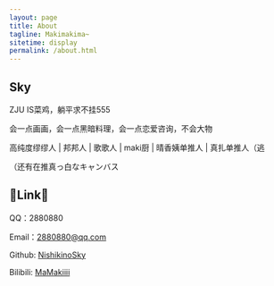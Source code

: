 ```yaml
---
layout: page
title: About
tagline: Makimakima~
sitetime: display
permalink: /about.html
---
```


## Sky

ZJU IS菜鸡，躺平求不挂555

会一点画画，会一点黑暗料理，会一点恋爱咨询，不会大物

高纯度缪缪人 | 邦邦人 | 歌歌人 | maki厨 | 晴香姨单推人 | 真扎单推人（逃

（还有在推真っ白なキャンバス

## 🤺Link🤺

QQ：2880880

Email：2880880@qq.com

Github: [NishikinoSky](https://github.com/NishikinoSky)

Bilibili: [MaMakiiii](https://space.bilibili.com/2156739)
